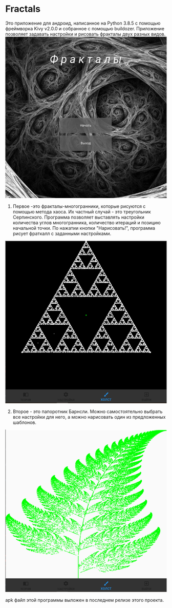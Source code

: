 # Fractals
Это приложение для андроид, написанное на Python 3.8.5 с помощью фреймворка Kivy v2.0.0 и собранное с помощью buildozer.
Приложение позволяет задавать настройки и рисовать фракталы двух разных видов.
![alt text](https://github.com/EmptyLibra/Fractals/blob/master/readmeImage1.png)

1. Первое -это фракталы-многогранники, которые рисуются с помощью метода хаоса. Их частный случай - это треугольник Серпинского. 
Программа позволяет выставлять настройки количества углов многогранника, количество итераций и позицию начальной точки. 
По нажатии кнопки "Нарисовать!", программа рисует фраткалл с заданными настройками.

![alt text](https://github.com/EmptyLibra/Fractals/blob/master/readmeImage2.png)

2. Второе - это папоротник Барнсли. Можно самостоятельно выбрать все настройки для него, а можно нарисовать один из предложенных шаблонов.

![alt text](https://github.com/EmptyLibra/Fractals/blob/master/readmeImage3.png)

apk файл этой программы выложен в последнем релизе этого проекта.
